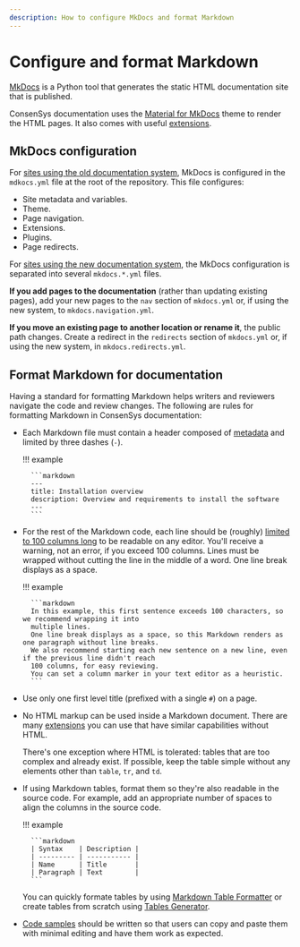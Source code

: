 ```yaml
---
description: How to configure MkDocs and format Markdown
---
```


# Configure and format Markdown

[MkDocs](https://www.mkdocs.org/) is a Python tool that generates the static HTML documentation site that is published.

ConsenSys documentation uses the [Material for MkDocs](https://squidfunk.github.io/mkdocs-material/) theme to render the
HTML pages.
It also comes with useful [extensions](extensions.md).

## MkDocs configuration

For [sites using the old documentation system](../../overview/index.md#documentation-sites-that-use-the-old-system),
MkDocs is configured in the `mdkocs.yml` file at the root of the repository.
This file configures:

- Site metadata and variables.
- Theme.
- Page navigation.
- Extensions.
- Plugins.
- Page redirects.

For [sites using the new documentation system](../../overview/index.md#documentation-sites-that-use-the-new-system), the
MkDocs configuration is separated into several `mkdocs.*.yml` files.

**If you add pages to the documentation** (rather than updating existing pages), add your new pages to the `nav` section
of `mkdocs.yml` or, if using the new system, to `mkdocs.navigation.yml`.

**If you move an existing page to another location or rename it**, the public path changes.
Create a redirect in the `redirects` section of `mkdocs.yml` or, if using the new system, in `mkdocs.redirects.yml`.

## Format Markdown for documentation

Having a standard for formatting Markdown helps writers and reviewers navigate the code and review changes.
The following are rules for formatting Markdown in ConsenSys documentation:

- Each Markdown file must contain a header composed of
  [metadata](https://squidfunk.github.io/mkdocs-material/setup/extensions/python-markdown/#metadata) and limited by
  three dashes (`-`).

    !!! example

        ```markdown
        ---
        title: Installation overview
        description: Overview and requirements to install the software
        ---
        ```

- For the rest of the Markdown code, each line should be (roughly)
  [limited to 100 columns long](https://google.github.io/styleguide/javaguide.html#s4.4-column-limit) to be readable on
  any editor.
  You'll receive a warning, not an error, if you exceed 100 columns.
  Lines must be wrapped without cutting the line in the middle of a word.
  One line break displays as a space.

    !!! example

        ```markdown
        In this example, this first sentence exceeds 100 characters, so we recommend wrapping it into
        multiple lines.
        One line break displays as a space, so this Markdown renders as one paragraph without line breaks.
        We also recommend starting each new sentence on a new line, even if the previous line didn't reach
        100 columns, for easy reviewing.
        You can set a column marker in your text editor as a heuristic.
        ```

- Use only one first level title (prefixed with a single `#`) on a page.

- No HTML markup can be used inside a Markdown document.
  There are many [extensions](extensions.md) you can use that have similar capabilities without HTML.

    There's one exception where HTML is tolerated: tables that are too complex and already exist.
    If possible, keep the table simple without any elements other than `table`, `tr`, and `td`.

- If using Markdown tables, format them so they're also readable in the source code.
  For example, add an appropriate number of spaces to align the columns in the source code.

    !!! example

        ```markdown
        | Syntax    | Description |
        | --------- | ----------- |
        | Name      | Title       |
        | Paragraph | Text        |
        ```

    You can quickly formate tables by using [Markdown Table Formatter](http://markdowntable.com/) or create tables from
    scratch using [Tables Generator](https://www.tablesgenerator.com/markdown_tables).

- [Code samples](extensions.md#code-samples) should be written so that users can copy and paste them with minimal
  editing and have them work as expected.

